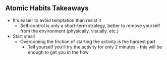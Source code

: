 ## Atomic Habits Takeaways

- It's easier to avoid temptation than resist it
  - Self-control is only a short-term strategy, better to remove yourself from the environment (physically, visually, etc.)
- Start small
  - Overcoming the friction of starting the activity is the hardest part
    - Tell yourself you'll try the activity for only 2 minutes - this will be enough to get you in the flow
